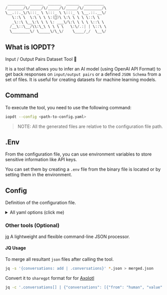 ```go
 ________  ______  ______  ______  _________
/_______/\/_____/\/_____/\/_____/\/________/\
\__.::._\/\:::_ \ \:::_ \ \:::_ \ \__.::.__\/
   \::\ \  \:\ \ \ \:(🤖)\ \:\ \ \ \ \::\ \
   _\::\ \__\:\ \ \ \: ___\/\:\ \ \ \ \::\ \
  /__\::\__/\\:\_\ \ \ \ \   \:\/.:| | \::\ \
  \________\/ \_____\/\_\/    \____/_/  \__\/
```

## What is IOPDT?

Input / Output Pairs Dataset Tool 🤖

It is a tool that allows you to infer an AI model (using OpenAI API Format) to get back responses on `input/output pairs` or a defined `JSON Schema` from a set of files. It is useful for creating datasets for machine learning models.

## Command

To execute the tool, you need to use the following command:

```sh
iopdt --config <path-to-config.yaml>
```
> NOTE: All the generated files are relative to the configuration file path.

## .Env

From the configuration file, you can use environment variables to store sensitive information like API keys.

You can set them by creating a `.env` file from the binary file is located or by setting them in the environment.

## Config

Definition of the configuration file.

<details>
<summary>All yaml options (click me)</summary>

```yaml
## The target to use for the process
## The target is a set of configurations for the API
## that is compatible with the OpenAI API
targets:
  - name: openai # The name of the target
    api_url: https://api.openai.com/v1/ # The URL of the API
    api_key_env: OPENAI_API_KEY # The environment variable that contains the API key

## The process to execute during the inference
## it may contain multiple processes, each process
## will be executed in order
processes:
  - name: dialog-with-chat-gpt3 # The name of the process
    model: gpt-3.5-turbo-0125 # The model to use
    target: openai # The target configuration to use when calling the API
    temperature: 0.6 # The temperature to use when calling the API. Use `0` to disable
    # The maximum tokens to use when calling the API. 
    ## Max depends on the model and use `0` to disable and 
    # use the default value for the model.
    max_tokens: 2100 
    chunk_size: 2100 # The chunk size in which the input will be split to call the API. default: 4096
    skip: false # Ignore the process when executing the tool. default: false
    # The input to use when calling the API, 
    # it can be a path to a file or a pattern to match multiple files. 
    ## NOTE: All files are relative to the configuration file path.
    documents:
      - corpus/*.txt
    # The output directory to save the results. 
    # This directory is relative to the configuration file path.
    # default: output
    output_dir: output/corpus
    # The instruction to the system (Context) to use when calling the API
    # Try to be as specific as possible to get the best results.
    # The Tool first try to find all JSON inside ````json ... ```` and then if not, parse the whole text.
    system_prompt: |
      You are a smart person that creates questions in 'input' and 'output' pairs from the given document.
      Expected response format:

      ```json
      {
        "questions": [
          {
            "input": "What is the capital of France?",
            "output": "Paris"
          }
        ]
      }
      ```
    # User prompt to use when calling the API.
    # It uses .Document which is the text extracted
    # from the documents splitted by the chunk size.
    user_prompt: |
      Here is the document:
      {{ .Document }}
    # If the response is a JSON object, it will use the JSON schema 
    # to validate the response and extract the data.
    # If the data is not valid, then saves a txt.
    ## NOTE: Follow the JSON Schema format:
    ## https://json-schema.org/learn/getting-started-step-by-step
    json_schema:
      type: object
      properties:
        questions:
          type: array
          items:
            type: object
            properties:
              input:
                type: string
              output:
                type: string
            required: [input, output]
      required: [questions]
```
</details>

### Other tools (Optional)

[jq](https://jqlang.github.io/jq/) A lightweight and flexible command-line JSON processor.

#### JQ Usage

To merge all resultant `json` files after calling the tool.

```sh
jq -s '{conversations: add | .conversations}' *.json > merged.json
```

Convert it to `sharegpt` format for for [Axolotl](https://github.com/OpenAccess-AI-Collective/axolotl?tab=readme-ov-file#dataset)

```sh
jq -c '.conversations[] | {"conversations": [{"from": "human", "value": .input}, {"from": "gpt", "value": .output}]}' merged.json > transformed.jsonl
```
